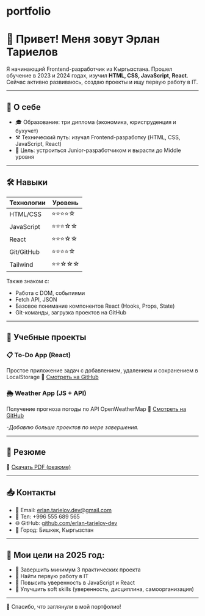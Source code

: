# portfolio
# 👋 Привет! Меня зовут Эрлан Тариелов

Я начинающий Frontend-разработчик из Кыргызстана. Прошел обучение в 2023 и 2024 годах, изучил **HTML, CSS, JavaScript, React**. Сейчас активно развиваюсь, создаю проекты и ищу первую работу в IT.

---

## 🧠 О себе

* 🎓 Образование: три диплома (экономика, юриспруденция и бухучет)
* ⚒️ Технический путь: изучал Frontend-разработку (HTML, CSS, JavaScript, React)
* 🧽 Цель: устроиться Junior-разработчиком и вырасти до Middle уровня

---

## 🛠️ Навыки

| Технологии | Уровень |
| ---------- | ------- |
| HTML/CSS   | ⭐⭐⭐⭐☆   |
| JavaScript | ⭐⭐⭐☆☆   |
| React      | ⭐⭐⭐☆☆   |
| Git/GitHub | ⭐⭐⭐⭐☆   |
| Tailwind   | ⭐⭐☆☆☆   |

Также знаком с:

* Работа с DOM, событиями
* Fetch API, JSON
* Базовое понимание компонентов React (Hooks, Props, State)
* Git-команды, загрузка проектов на GitHub

---

## 💼 Учебные проекты

### 📋 To-Do App (React)

Простое приложение задач с добавлением, удалением и сохранением в LocalStorage
🔗 [Смотреть на GitHub](https://github.com/erlan-tarielov-dev/todo-app)

### 🌦️ Weather App (JS + API)

Получение прогноза погоды по API OpenWeatherMap
🔗 [Смотреть на GitHub](https://github.com/erlan-tarielov-dev/weather-app)

*-Добавлю больше проектов по мере завершения.*

---

## 📄 Резюме

📌 [Скачать PDF (резюме)](./resume.pdf)

---

## 📥 Контакты

* 📧 Email: [erlan.tarielov.dev@gmail.com](mailto:erlan.dev@gmail.com)
* 📱 Тел: +996 555 689 565
* 🌐 GitHub: [github.com/erlan-tarielov-dev](https://github.com/erlan-tarielov-dev)
* 📍 Город: Бишкек, Кыргызстан

---

## 🚀 Мои цели на 2025 год:

* 📌 Завершить минимум 3 практических проекта
* 📌 Найти первую работу в IT
* 📌 Повысить уверенность в JavaScript и React
* 📌 Улучшить soft skills (уверенность, дисциплина, самоорганизация)

---

🙏 Спасибо, что заглянули в мой портфолио!
